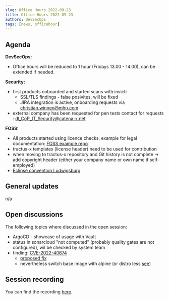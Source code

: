 ```yaml
---
slug: Office Hours 2022-09-23
title: Office Hours 2022-09-23
authors: DevSecOps
tags: [news, officehour]
---
```


## Agenda

__DevSecOps:__

- Office hours will be reduced to 1 hour (Fridays 13.00 - 14.00), can be extended if needed.

__Security:__

- first products onboarded and started scans with invicti
  - SSL/TLS findings - false posivites, will be fixed
  - JIRA integration is active, onboarding requests via [christian.winnen@mhp.com](mailto:christian.winnen@mhp.com)
- external company has been requested for pen tests
  contact for requests : [dl_CoP_IT_Security@catena-x.net](mailto:dl_CoP_IT_Security@catena-x.net)

__FOSS:__

- All products started using licence checks, example for legal documentation:
  [FOSS example repo](https://github.com/catenax-ng/foss-example)
- tractus-x templates (license header) need to be used for contribution
- when moving to tractus-x repository and Git history is not complete -> add copyright header (either your company name or own name if self-employed)
- [Eclipse convention Ludwigsburg](https://www.eclipsecon.org/2022)

## General updates

n/a

## Open discussions

The following topics where discussed in the open session:

- ArgoCD - showcase of usage with Vault
- status in sonarcloud "not computed" (probably quality gates are not configured), wil be checked by system team
- finding: [CVE-2022-40674](https://github.com/catenax-ng/product-item-relationship-service/blob/main/Dockerfile)
  - [proposed fix](https://github.com/libexpat/libexpat/blob/R_2_4_9/expat/Changes)
  - nevertheless switch base image with alpine (or distro less [see](https://github.com/GoogleContainerTools/distroless))

## Session recording

You can find the
recording [here](https://bcgcatenax.sharepoint.com/:v:/r/sites/CommunitiesofPractises/Shared%20Documents/CX-CoP%20DevSecOps/Office_Hours_Regular_Recordings/20220923_DevSecOps%20Business%20Hours-Recording.mp4?csf=1&web=1&e=AgXswX).
